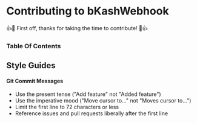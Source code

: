 # Contributing to bKashWebhook

:+1::tada: First off, thanks for taking the time to contribute! :tada::+1:

### Table Of Contents

## Style Guides
#### Git Commit Messages
* Use the present tense ("Add feature" not "Added feature")
* Use the imperative mood ("Move cursor to..." not "Moves cursor to...")
* Limit the first line to 72 characters or less
* Reference issues and pull requests liberally after the first line
